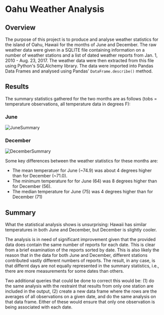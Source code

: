 # Oahu Weather Analysis
## Overview
The purpose of this project is to produce and analyse weather statistics for the island of Oahu, Hawaii for the months of June and December. The raw weather data were given in a SQLITE file containing information on a number of weather stations and a list of dated weather reports from Jan. 1, 2010 - Aug. 23, 2017. The weather data were then extracted from this file using Python's SQLAlchemy library. The data were imported into Pandas Data Frames and analysed using Pandas' ```DataFrame.describe()``` method.

## Results
The summary statistics gathered for the two months are as follows (tobs = temperature observations, all temperature data in degrees F):

### June

![JuneSummary](https://user-images.githubusercontent.com/80861610/123155532-38ba7b80-d436-11eb-9e09-7a8d7569e368.png) 

### December

![DecemberSummary](https://user-images.githubusercontent.com/80861610/123155814-8e8f2380-d436-11eb-85dd-9ff9ea9a5381.png)

Some key differences between the weather statistics for these months are:
* The mean temperatuer for June (~74.9) was about 4 degrees higher than for December (~71.0). 
* The minimum temperature for for June (64) was 8 degrees higher than for December (56).
* The median temperature for June (75) was 4 degrees higher than for December (71)

## Summary 
What the statistical analysis shows is unsurprising: Hawaii has similar temperatures in both June and December, but December is slightly cooler.

The analysis is in need of significant improvement given that the provided data does contain the same number of reports for each date. This is clear from a brief examination of the reports sorted by date. This is also likely the reason that in the data for both June and December, different stations contributed vastly different numbers of reports. The result, in any case, is that differnt days are not equally represented in the summary statistics, i.e., there are more measurements for some dates than others. 

Two additional queries that could be done to correct this would be: (1) do the same analysis with the restraint that results from only one station are included in the output, (2) create a new data frame where the rows are the averages of all observations on a given date, and do the same analysis on that data frame. Either of these would ensure that only one observation is being associated with each date.
